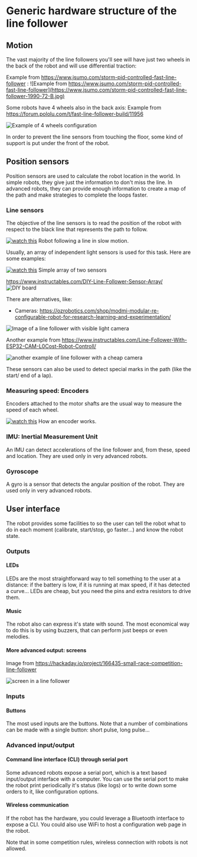 # Generic hardware structure of the line follower

## Motion
The vast majority of the line followers you'll see will have just two wheels in the back of the robot and will use differential traction:

Example from https://www.jsumo.com/storm-pid-controlled-fast-line-follower :
![Example from https://www.jsumo.com/storm-pid-controlled-fast-line-follower](https://www.jsumo.com/storm-pid-controlled-fast-line-follower-1990-72-B.jpg)

Some robots have 4 wheels also in the back axis:
Example from https://forum.pololu.com/t/fast-line-follower-build/11956

![Example of 4 wheels configuration](https://forum.pololu.com/uploads/default/optimized/2X/f/fbeed1eedc243b8668a6e72bcc6d5b7794c36734_2_666x500.jpg)

In order to prevent the line sensors from touching the floor, some kind of support is put under the front of the robot.

## Position sensors
Position sensors are used to calculate the robot location in the world. In simple robots, they give just the information to don't miss the line. In advanced robots, they can provide enough information to create a map of the path and make strategies to complete the loops faster.

### Line sensors
The objective of the line sensors is to read the position of the robot with respect to the black line that represents the path to follow.

[![watch this](https://img.youtube.com/vi/ijKpDYibkUs/default.jpg)](https://www.youtube.com/watch?v=ijKpDYibkUs) Robot following a line in slow motion.

Usually, an array of independent light sensors is used for this task. Here are some examples:

[![watch this](https://img.youtube.com/vi/Q0GXCIZL1N4/default.jpg)](https://www.youtube.com/watch?v=Q0GXCIZL1N4) Simple array of two sensors

https://www.instructables.com/DIY-Line-Follower-Sensor-Array/
![DIY board](https://content.instructables.com/F2U/VGGD/HX1ISIRF/F2UVGGDHX1ISIRF.jpg)

There are alternatives, like:
- Cameras: https://ozrobotics.com/shop/modmi-modular-re-configurable-robot-for-research-learning-and-experimentation/

![Image of a line follower with visible light camera](https://ozrobotics.com/wp-content/uploads/2023/07/ShenzhenCorebingoCoLtd-Mobile-Platform-Visual-Line-Following-Experiment.jpg)

Another example from https://www.instructables.com/Line-Follower-With-ESP32-CAM-L0Cost-Robot-Controll/ 

![another example of line follower with a cheap camera](https://content.instructables.com/F5K/KZJ5/LJWVIXMC/F5KKZJ5LJWVIXMC.jpg)

These sensors can also be used to detect special marks in the path (like the start/ end of a lap).

### Measuring speed: Encoders
Encoders attached to the motor shafts are the usual way to measure the speed of each wheel.

[![watch this](https://img.youtube.com/vi/zzHcsJDV3_o/default.jpg)](https://www.youtube.com/watch?v=zzHcsJDV3_o) How an encoder works.

### IMU: Inertial Measurement Unit
An IMU can detect accelerations of the line follower and, from these, speed and location. They are used only in very advanced robots.

### Gyroscope
A gyro is a sensor that detects the angular position of the robot. They are used only in very advanced robots.

## User interface
The robot provides some facilities to so the user can tell the robot what to do in each moment (calibrate, start/stop, go faster...) and know the robot state.

### Outputs
#### LEDs
LEDs are the most straightforward way to tell something to the user at a distance: if the battery is low, if it is running at max speed, if it has detected a curve... LEDs are cheap, but you need the pins and extra resistors to drive them.

#### Music
The robot also can express it's state with sound. The most economical way to do this is by using buzzers, that can perform just beeps or even melodies.

#### More advanced output: screens
Image from https://hackaday.io/project/166435-small-race-competition-line-follower

![screen in a line follower](https://cdn.hackaday.io/images/5891131562541613307.JPG)

### Inputs
#### Buttons
The most used inputs are the buttons. Note that a number of combinations can be made with a single button: short pulse, long pulse...

### Advanced input/output
#### Command line interface (CLI) through serial port
Some advanced robots expose a serial port, which is a text based input/output interface with a computer. You can use the serial port to make the robot print periodically it's status (like logs) or to write down some orders to it, like configuration options. 

#### Wireless communication
If the robot has the hardware, you could leverage a Bluetooth interface to expose a CLI. You could also use WiFi to host a configuration web page in the robot.

Note that in some competition rules, wireless connection with robots is not allowed.

